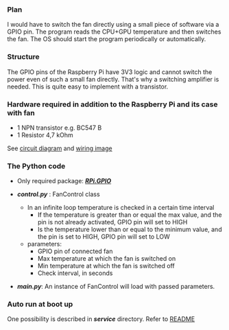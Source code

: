 ### Plan

I would have to switch the fan directly using a small piece of software via a
GPIO pin. The program reads the CPU+GPU temperature and then switches the fan. 
The OS should start the program periodically or automatically.

### Structure

The GPIO pins of the Raspberry Pi have 3V3 logic and cannot switch the power
even of such a small fan directly. That's why a switching amplifier is needed.
This is quite easy to implement with a transistor.

### Hardware required in addition to the Raspberry Pi and its case with fan

* 1 NPN transistor e.g. BC547 B
* 1 Resistor 4,7 kOhm

See [circuit diagram](hardware/circuit_diagram.png)
and [wiring image](hardware/wiring.png)

### The Python code

* Only required package: [**_RPi.GPIO_**](https://pypi.org/project/RPi.GPIO/)
   
* **_control.py_** : FanControl class
    * In an infinite loop temperature is checked in a certain time interval
        * If the temperature is greater than or equal the max value, and the pin is
          not already activated, GPIO pin will set to HIGH
        * Is the temperature lower than or equal to the minimum value, and the pin
          is set to HIGH, GPIO pin will set to LOW
    * parameters:
        * GPIO pin of connected fan
        * Max temperature at which the fan is switched on
        * Min temperature at which the fan is switched off
        * Check interval, in seconds
    
* **_main.py_**: An instance of FanControl will load with passed parameters.


### Auto run at boot up

One possibility is described in **_service_** directory. Refer
to [README](service/README.md)